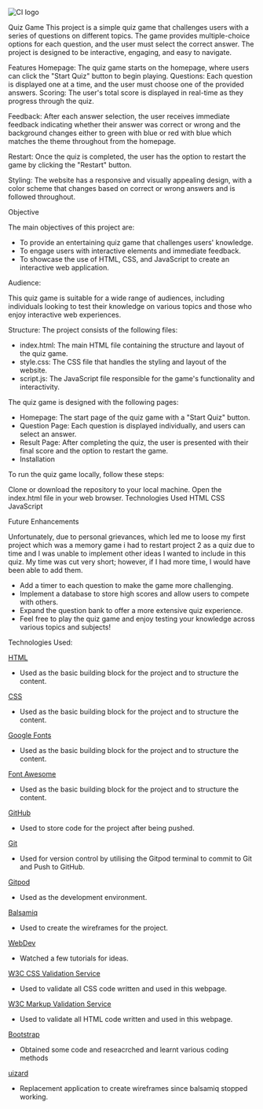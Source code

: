 ![CI logo](assets/images/weblogo.png)

Quiz Game
This project is a simple quiz game that challenges users with a series of questions on different topics. The game provides multiple-choice options for each question, and the user must select the correct answer. The project is designed to be interactive, engaging, and easy to navigate.

Features
Homepage: The quiz game starts on the homepage, where users can click the "Start Quiz" button to begin playing.
Questions: Each question is displayed one at a time, and the user must choose one of the provided answers.
Scoring: The user's total score is displayed in real-time as they progress through the quiz.

Feedback: After each answer selection, the user receives immediate feedback indicating whether their answer was correct or wrong and the background changes either to green with blue or red with blue which matches the theme throughout from the homepage.

Restart: Once the quiz is completed, the user has the option to restart the game by clicking the "Restart" button.

Styling: The website has a responsive and visually appealing design, with a color scheme that changes based on correct or wrong answers and is followed throughout.

Objective

The main objectives of this project are:

- To provide an entertaining quiz game that challenges users' knowledge.
- To engage users with interactive elements and immediate feedback.
- To showcase the use of HTML, CSS, and JavaScript to create an interactive web application.

Audience:

This quiz game is suitable for a wide range of audiences, including individuals looking to test their knowledge on various topics and those who enjoy interactive web experiences.

Structure:
The project consists of the following files:

- index.html: The main HTML file containing the structure and layout of the quiz game.
- style.css: The CSS file that handles the styling and layout of the website.
- script.js: The JavaScript file responsible for the game's functionality and interactivity.

The quiz game is designed with the following pages:

- Homepage: The start page of the quiz game with a "Start Quiz" button.
- Question Page: Each question is displayed individually, and users can select an answer.
- Result Page: After completing the quiz, the user is presented with their final score and the option to restart the game.
- Installation

To run the quiz game locally, follow these steps:

Clone or download the repository to your local machine.
Open the index.html file in your web browser.
Technologies Used
HTML
CSS
JavaScript

Future Enhancements

Unfortunately, due to personal grievances, which led me to loose my first project which was a memory game i had to restart project 2 as a quiz due to time and I was unable to implement other ideas I wanted to include in this quiz. My time was cut very short; however, if I had more time, I would have been able to add them.
  
- Add a timer to each question to make the game more challenging.
- Implement a database to store high scores and allow users to compete with others.
- Expand the question bank to offer a more extensive quiz experience.
- Feel free to play the quiz game and enjoy testing your knowledge across various topics and subjects!

Technologies Used:

[HTML](https://developer.mozilla.org/en-US/docs/Web/HTML)
- Used as the basic building block for the project and to structure the content.

[CSS](https://developer.mozilla.org/en-US/docs/Learn/Getting_started_with_the_web/CSS_basics)
- Used as the basic building block for the project and to structure the content.

[Google Fonts](https://fonts.google.com/)
- Used as the basic building block for the project and to structure the content.

[Font Awesome](https://fontawesome.com/)
- Used as the basic building block for the project and to structure the content.

[GitHub](https://github.com/)
- Used to store code for the project after being pushed.

[Git](https://git-scm.com/)
- Used for version control by utilising the Gitpod terminal to commit to Git and Push to GitHub.

[Gitpod](https://www.gitpod.io/)
- Used as the development environment.

[Balsamiq](https://www.figma.com/)
- Used to create the wireframes for the project.

[WebDev](https://courses.webdevsimplified.com/)
- Watched a few tutorials for ideas.

[W3C CSS Validation Service](https://jigsaw.w3.org/css-validator/#validate_by_input)
- Used to validate all CSS code written and used in this webpage.

[W3C Markup Validation Service](https://validator.w3.org/)
- Used to validate all HTML code written and used in this webpage.

[Bootstrap](https://getbootstrap.com/)
- Obtained some code and reseacrched and learnt various coding methods

[uizard](https://uizard.io/)
- Replacement application to create wireframes since balsamiq stopped working.


